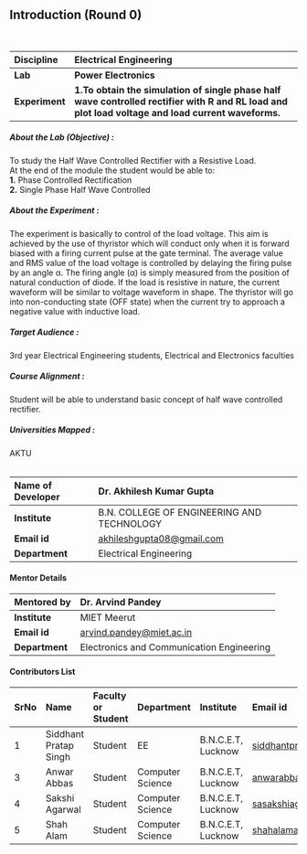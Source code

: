 ## Introduction (Round 0)

<br>

<b>Discipline | <b>Electrical Engineering
:--|:--|
<b> Lab | <b> Power Electronics
<b> Experiment|     <b>1.To obtain the simulation of single phase half wave controlled rectifier with R and RL load and plot load voltage and load current waveforms.

<h5> About the Lab (Objective) :
</h5>To study the Half Wave Controlled Rectifier with a Resistive Load.<br>
 At the end of the module the student would be able to:<br>
<b>1.</b> Phase Controlled Rectification<br>
<b>2.</b> Single Phase Half Wave Controlled <br>




<h5> About the Experiment : </h5>
The experiment is basically to control of the load voltage. This aim is achieved by the use of thyristor which will conduct only when it is forward biased with a firing current pulse at the gate terminal. The average value and RMS value of the load voltage is controlled by delaying the firing pulse by an angle α. The firing angle (α) is simply measured from the position of natural conduction of diode. If the load is resistive in nature, the current waveform will be similar to voltage waveform in shape. The thyristor will go into non-conducting state (OFF state) when the current try to approach a negative value with inductive load.





<h5> Target Audience : </h5>
 3rd year Electrical Engineering students, Electrical and Electronics faculties

<h5> Course Alignment : </h5>

Student will be able to understand basic concept of half wave controlled rectifier.

<h5> Universities Mapped : </h5>
AKTU
<br>
<br>



<b>Name of Developer |</b>Dr. Akhilesh Kumar Gupta 
:--|:--|
<b> Institute | </b> B.N. COLLEGE OF ENGINEERING AND TECHNOLOGY
<b> Email id|     </b>akhileshgupta08@gmail.com 
<b> Department | Electrical Engineering
#### Mentor Details

<b>Mentored by | </b> Dr. Arvind Pandey
:--|:--|
<b> Institute | </b> MIET Meerut
<b> Email id|     </b> arvind.pandey@miet.ac.in
<b> Department | Electronics and Communication Engineering
#### Contributors List

SrNo | Name | Faculty or Student | Department| Institute | Email id
:--|:--|:--|:--|:--|:--|
1 |Siddhant Pratap Singh | Student | EE | B.N.C.E.T, Lucknow |siddhantpratapsingh46@gmail.com
3 | Anwar Abbas | Student | Computer Science | B.N.C.E.T, Lucknow |anwarabbas660@gmail.com
4 | Sakshi Agarwal | Student | Computer Science | B.N.C.E.T, Lucknow |sasakshiagarwal369@gmail.com
5 |Shah Alam  | Student | Computer Science | B.N.C.E.T, Lucknow |shahalama44@gmail.com


<br>
